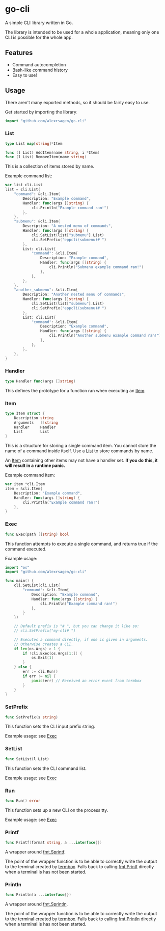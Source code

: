 # go-cli
A simple CLI library written in Go.

The library is intended to be used for a whole application, meaning only one CLI is possible for the whole app.

## Features
- Command autocompletion
- Bash-like command history
- Easy to use!

## Usage
There aren't many exported methods, so it should be fairly easy to use.

Get started by importing the library:
```go
import "github.com/alexrsagen/go-cli"
```

### List
```go
type List map[string]*Item

func (l List) AddItem(name string, i *Item)
func (l List) RemoveItem(name string)
```

This is a collection of items stored by name.

Example command list:
```go
var list cli.List
list = cli.List{
    "command": &cli.Item{
        Description: "Example command",
        Handler: func(args []string) {
            cli.Println("Example command ran!")
        },
    },
    "submenu": &cli.Item{
        Description: "A nested menu of commands",
        Handler: func(args []string) {
            cli.SetList(list["submenu"].List)
            cli.SetPrefix("eppcli(submenu)# ")
        },
        List: cli.List{
            "command": &cli.Item{
                Description: "Example command",
                Handler: func(args []string) {
                    cli.Println("Submenu example command ran!")
                },
            },
        },
    },
    "another_submenu": &cli.Item{
        Description: "Another nested menu of commands",
        Handler: func(args []string) {
            cli.SetList(list["submenu"].List)
            cli.SetPrefix("eppcli(submenu)# ")
        },
        List: cli.List{
            "command": &cli.Item{
                Description: "Example command",
                Handler: func(args []string) {
                    cli.Println("Another submenu example command ran!")
                },
            },
        },
    },
}
```

### Handler
```go
type Handler func(args []string)
```
This defines the prototype for a function ran when executing an [Item](#item)

### Item
```go
type Item struct {
    Description string
    Arguments   []string
    Handler     Handler
    List        List
}
```

This is a structure for storing a single command item. You cannot store the name of a command inside itself. Use a [List](#list) to store commands by name.

An [Item](#item) containing other items may not have a handler set. **If you do this, it will result in a runtime panic.**

Example command item:
```go
var item *cli.Item
item = &cli.Item{
    Description: "Example command",
    Handler: func(args []string) {
        cli.Println("Example command ran!")
    },
}
```

### Exec
```go
func Exec(path []string) bool
```

This function attempts to execute a single command, and returns true if the command executed.

Example usage:
```go
import "os"
import "github.com/alexrsagen/go-cli"

func main() {
    cli.SetList(cli.List{
        "command": &cli.Item{
            Description: "Example command",
            Handler: func(args []string) {
                cli.Println("Example command ran!")
            },
        }
    })

    // Default prefix is "# ", but you can change it like so:
    // cli.SetPrefix("my-cli# ")

    // Executes a command directly, if one is given in arguments.
    // Otherwise creates a CLI.
    if len(os.Args) > 1 {
        if !cli.Exec(os.Args[1:]) {
            os.Exit(1)
        }
    } else {
        err := cli.Run()
        if err != nil {
            panic(err) // Received an error event from termbox
        }
    }
}
```

### SetPrefix
```go
func SetPrefix(s string)
```

This function sets the CLI input prefix string.

Example usage: see [Exec](#exec)

### SetList
```go
func SetList(l List)
```

This function sets the CLI command list.

Example usage: see [Exec](#exec)

### Run
```go
func Run() error
```

This function sets up a new CLI on the process tty.

Example usage: see [Exec](#exec)

### Printf
```go
func Printf(format string, a ...interface{})
```

A wrapper around [fmt.Sprintf](https://golang.org/pkg/fmt/#Sprintf).

The point of the wrapper function is to be able to correctly write the output to the terminal created by [termbox](https://github.com/nsf/termbox-go). Falls back to calling [fmt.Printf](https://golang.org/pkg/fmt/#Printf) directly when a terminal is has not been started.

### Println
```go
func Println(a ...interface{})
```

A wrapper around [fmt.Sprintln](https://golang.org/pkg/fmt/#Sprintln).

The point of the wrapper function is to be able to correctly write the output to the terminal created by [termbox](https://github.com/nsf/termbox-go). Falls back to calling [fmt.Println](https://golang.org/pkg/fmt/#Println) directly when a terminal is has not been started.